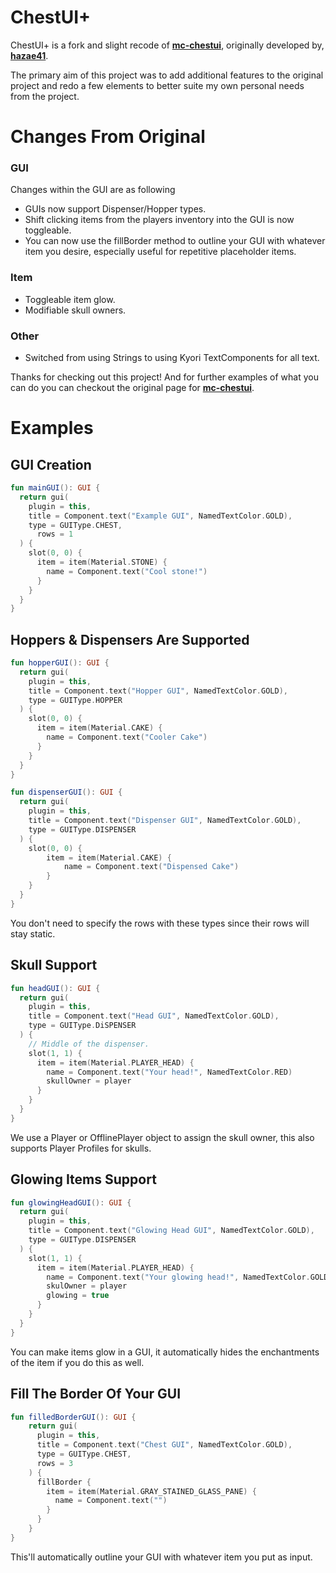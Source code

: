 # ChestUI+
ChestUI+ is a fork and slight recode of [**mc-chestui**](https://github.com/hazae41/mc-chestui), originally developed by, [**hazae41**](https://github.com/hazae41/).

The primary aim of this project was to add additional features to the original project and redo a few elements to better suite my own personal needs from the project.

# Changes From Original
### GUI
Changes within the GUI are as following

* GUIs now support Dispenser/Hopper types.
* Shift clicking items from the players inventory into the GUI is now toggleable.
* You can now use the fillBorder method to outline your GUI with whatever item you desire, especially useful for repetitive placeholder items.

### Item
* Toggleable item glow.
* Modifiable skull owners.

### Other
* Switched from using Strings to using Kyori TextComponents for all text.

Thanks for checking out this project! And for further examples of what you can do you can checkout the original page for [**mc-chestui**](https://github.com/hazae41/mc-chestui).

# Examples
## GUI Creation
```kotlin
fun mainGUI(): GUI {
  return gui(
    plugin = this,
    title = Component.text("Example GUI", NamedTextColor.GOLD),
    type = GUIType.CHEST,
      rows = 1
  ) {
    slot(0, 0) {
      item = item(Material.STONE) {
      	name = Component.text("Cool stone!")
      }
    }
  }
}
```

## Hoppers & Dispensers Are Supported
```kotlin
fun hopperGUI(): GUI { 
  return gui(
    plugin = this,
    title = Component.text("Hopper GUI", NamedTextColor.GOLD),
    type = GUIType.HOPPER
  ) {
    slot(0, 0) {
      item = item(Material.CAKE) {
        name = Component.text("Cooler Cake")
      }
    }
  }
}
```
```kotlin
fun dispenserGUI(): GUI {
  return gui(
    plugin = this,
    title = Component.text("Dispenser GUI", NamedTextColor.GOLD),
    type = GUIType.DISPENSER
  ) {
    slot(0, 0) {
        item = item(Material.CAKE) {
            name = Component.text("Dispensed Cake")
        }
    }
  }
}
```
You don't need to specify the rows with these types since their rows will stay static.

## Skull Support
```kotlin
fun headGUI(): GUI {
  return gui(
    plugin = this,
    title = Component.text("Head GUI", NamedTextColor.GOLD),
    type = GUIType.DiSPENSER
  ) {
    // Middle of the dispenser.
    slot(1, 1) {
      item = item(Material.PLAYER_HEAD) {
        name = Component.text("Your head!", NamedTextColor.RED)
        skullOwner = player
      }
    }
  }
}
```
We use a Player or OfflinePlayer object to assign the skull owner, this also supports Player Profiles for skulls.

## Glowing Items Support
```kotlin
fun glowingHeadGUI(): GUI {
  return gui(
    plugin = this,
    title = Component.text("Glowing Head GUI", NamedTextColor.GOLD),
    type = GUIType.DISPENSER
  ) {
    slot(1, 1) {
      item = item(Material.PLAYER_HEAD) {
        name = Component.text("Your glowing head!", NamedTextColor.GOLD)
        skulOwner = player
        glowing = true
      }
    }
  }
}
```
You can make items glow in a GUI, it automatically hides the enchantments of the item if you do this as well.

## Fill The Border Of Your GUI
```kotlin
fun filledBorderGUI(): GUI {
    return gui(
      plugin = this,
      title = Component.text("Chest GUI", NamedTextColor.GOLD),
      type = GUIType.CHEST,
      rows = 3
    ) {
      fillBorder {
        item = item(Material.GRAY_STAINED_GLASS_PANE) {
          name = Component.text("")
        }
      }
    }
}
```
This'll automatically outline your GUI with whatever item you put as input.
